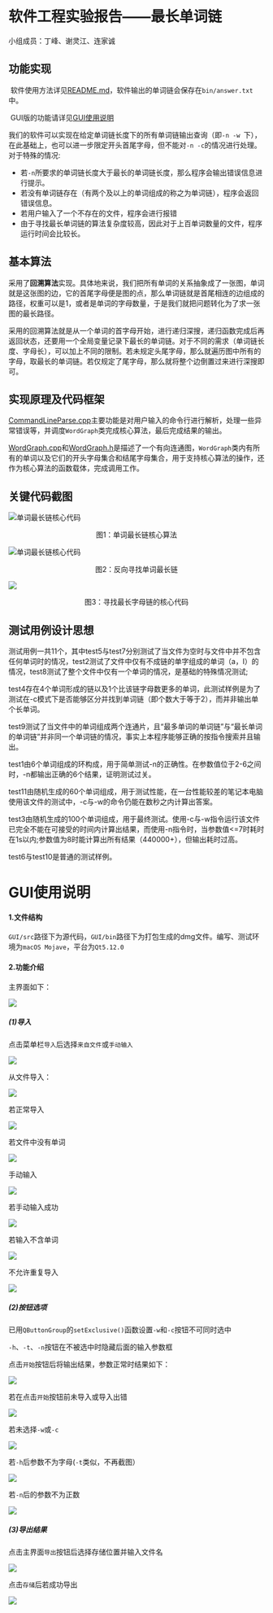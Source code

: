 # 软件工程实验报告——最长单词链

小组成员：丁峰、谢灵江、连家诚

## 功能实现

​	软件使用方法详见[README.md](../README.md)，软件输出的单词链会保存在`bin/answer.txt`中。

​	GUI版的功能请详见[GUI使用说明](#jump)

​	我们的软件可以实现在给定单词链长度下的所有单词链输出查询（即`-n -w `下），在此基础上，也可以进一步限定开头首尾字母，但不能对`-n -c`的情况进行处理。对于特殊的情况:

 - 若`-n`所要求的单词链长度大于最长的单词链长度，那么程序会输出错误信息进行提示。
 - 若没有单词链存在（有两个及以上的单词组成的称之为单词链），程序会返回错误信息。
 - 若用户输入了一个不存在的文件，程序会进行报错
 - 由于寻找最长单词链的算法复杂度较高，因此对于上百单词数量的文件，程序运行时间会比较长。

## 基本算法

​	采用了**回溯算法**实现。具体地来说，我们把所有单词的关系抽象成了一张图，单词就是这张图的边，它的首尾字母便是图的点，那么单词链就是首尾相连的边组成的路径，权重可以是1，或者是单词的字母数量，于是我们就把问题转化为了求一张图的最长路径。

​	采用的回溯算法就是从一个单词的首字母开始，进行递归深搜，递归函数完成后再返回状态，还要用一个全局变量记录下最长的单词链。对于不同的需求（单词链长度、字母长），可以加上不同的限制。若未规定头尾字母，那么就遍历图中所有的字母，取最长的单词链。若仅规定了尾字母，那么就将整个边倒置过来进行深搜即可。

## 实现原理及代码框架

[CommandLineParse.cpp](../src/CommandLineParse.cpp)主要功能是对用户输入的命令行进行解析，处理一些异常错误等，并调度`WordGraph`类完成核心算法，最后完成结果的输出。

[WordGraph.cpp](../src/WordGraph.cpp)和[WordGraph.h](../src/WordGraph.h)是描述了一个有向连通图，`WordGraph`类内有所有的单词以及它们的开头字母集合和结尾字母集合，用于支持核心算法的操作，还作为核心算法的函数载体，完成调用工作。

## 关键代码截图

![单词最长链核心代码](./code1.png)

<center>图1：单词最长链核心算法</center>

![单词最长链核心代码](./code2.png)

<center>图2：反向寻找单词最长链</center>

![](./code3.png)

<center>图3：寻找最长字母链的核心代码</center>



## 测试用例设计思想

测试用例一共11个，其中test5与test7分别测试了当文件为空时与文件中并不包含任何单词时的情况，test2测试了文件中仅有不成链的单字组成的单词（a，I）的情况，test8测试了整个文件中仅有一个单词的情况，是基础的特殊情况测试;

test4存在4个单词形成的链以及1个比该链字母数更多的单词，此测试样例是为了测试在-c模式下是否能够区分并找到单词链（即个数大于等于2），而并非输出单个长单词。

test9测试了当文件中的单词组成两个连通片，且“最多单词的单词链”与“最长单词的单词链”并非同一个单词链的情况，事实上本程序能够正确的按指令搜索并且输出。

test1由6个单词组成的环构成，用于简单测试-n的正确性。在参数值位于2-6之间时，-n都输出正确的6个结果，证明测试过关。

test11由随机生成的60个单词组成，用于测试性能，在一台性能较差的笔记本电脑使用该文件的测试中，-c与-w的命令仍能在数秒之内计算出答案。

test3由随机生成的100个单词组成，用于最终测试。使用-c与-w指令运行该文件已完全不能在可接受的时间内计算出结果，而使用-n指令时，当参数值<=7时耗时在1s以内;参数值为8时能计算出所有结果（440000+），但输出耗时过高。

test6与test10是普通的测试样例。


# <span id="jump">GUI使用说明</span>

#### 1.文件结构

`GUI/src`路径下为源代码，`GUI/bin`路径下为打包生成的dmg文件。编写、测试环境为`macOS Mojave`，平台为`Qt5.12.0`

#### 2.功能介绍

主界面如下：

![](../GUI/doc/1.png)

##### (1)导入

点击菜单栏`导入`后选择`来自文件`或`手动输入`

![](../GUI/doc/2.png)



从文件导入：

![](../GUI/doc/3.png)



若正常导入

![](../GUI/doc/4.png)



若文件中没有单词

![](../GUI/doc/5.png)



手动输入

![](../GUI/doc/7.png)



若手动输入成功

![](../GUI/doc/8.png)



若输入不含单词

![](../GUI/doc/9.png)



不允许重复导入

![](../GUI/doc/6.png)

##### (2)按钮选项

已用`QButtonGroup`的`setExclusive()`函数设置`-w`和`-c`按钮不可同时选中

`-h`、`-t`、`-n`按钮在不被选中时隐藏后面的输入参数框

点击`开始`按钮后将输出结果，参数正常时结果如下：

![](../GUI/doc/10.png)



若在点击`开始`按钮前未导入或导入出错

![](../GUI/doc/11.png)



若未选择`-w`或`-c`

![](../GUI/doc/14.png)



若`-h`后参数不为字母(`-t`类似，不再截图）

![](../GUI/doc/12.png)



若`-n`后的参数不为正数

![](../GUI/doc/13.png)

##### (3)导出结果

点击主界面`导出`按钮后选择存储位置并输入文件名

![](../GUI/doc/15.png)



点击`存储`后若成功导出

![](../GUI/doc/16.png)